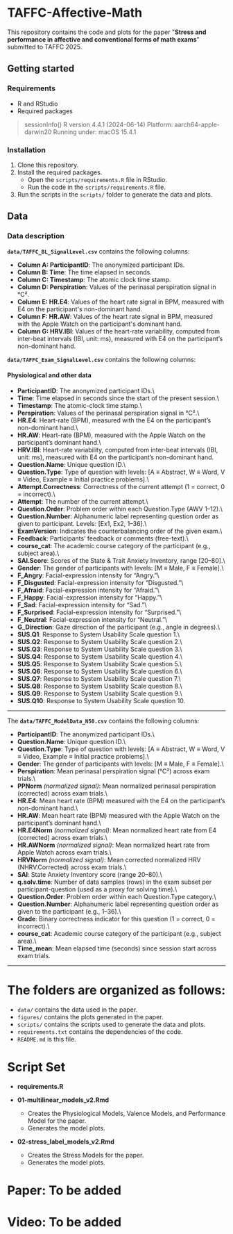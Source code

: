 # TAFFC-Affective-Math

This repository contains the code and plots for the paper "**Stress and performance in affective and conventional forms of math exams**" submitted to TAFFC 2025.

## Getting started

### Requirements

-   R and RStudio
-   Required packages

> sessionInfo() R version 4.4.1 (2024-06-14) Platform: aarch64-apple-darwin20 Running under: macOS 15.4.1

### Installation

1.  Clone this repository.
2.  Install the required packages.
    -   Open the `scripts/requirements.R` file in RStudio.
    -   Run the code in the `scripts/requirements.R` file.
3.  Run the scripts in the `scripts/` folder to generate the data and plots.

## Data

### Data description

**`data/TAFFC_BL_SignalLevel.csv`** contains the following columns:

-   **Column A: ParticipantID**: The anonymized participant IDs.
-   **Column B: Time**: The time elapsed in seconds.
-   **Column C: Timestamp**: The atomic clock time stamp.
-   **Column D: Perspiration**: Values of the perinasal perspiration signal in °C².
-   **Column E: HR.E4**: Values of the heart rate signal in BPM, measured with E4 on the participant's non-dominant hand.
-   **Column F: HR.AW**: Values of the heart rate signal in BPM, measured with the Apple Watch on the participant's dominant hand.
-   **Column G: HRV.IBI**: Values of the heart-rate variability, computed from inter-beat intervals (IBI, unit: ms), measured with E4 on the participant’s non-dominant hand.

**`data/TAFFC_Exam_SignalLevel.csv`** contains the following columns:

#### **Physiological and other data**

-   **ParticipantID**: The anonymized participant IDs.\
-   **Time**: Time elapsed in seconds since the start of the present session.\
-   **Timestamp**: The atomic-clock time stamp.\
-   **Perspiration**: Values of the perinasal perspiration signal in °C².\
-   **HR.E4**: Heart-rate (BPM), measured with the E4 on the participant’s non-dominant hand.\
-   **HR.AW**: Heart-rate (BPM), measured with the Apple Watch on the participant’s dominant hand.\
-   **HRV.IBI**: Heart-rate variability, computed from inter-beat intervals (IBI, unit: ms), measured with E4 on the participant’s non-dominant hand.
-   **Question.Name**: Unique question ID.\
-   **Question.Type**: Type of question with levels: [A ≡ Abstract, W ≡ Word, V ≡ Video, Example ≡ Initial practice problems].\
-   **Attempt.Correctness**: Correctness of the current attempt (1 = correct, 0 = incorrect).\
-   **Attempt**: The number of the current attempt.\
-   **Question.Order**: Problem order within each Question.Type (AWV 1–12).\
-   **Question.Number**: Alphanumeric label representing question order as given to participant. Levels: [Ex1, Ex2, 1–36].\
-   **ExamVersion**: Indicates the counterbalancing order of the given exam.\
-   **Feedback**: Participants’ feedback or comments (free-text).\
-   **course_cat**: The academic course category of the participant (e.g., subject area).\
-   **SAI.Score**: Scores of the State & Trait Anxiety Inventory, range [20–80].\
-   **Gender**: The gender of participants with levels: [M ≡ Male, F ≡ Female].\
-   **F_Angry**: Facial-expression intensity for “Angry.”\
-   **F_Disgusted**: Facial-expression intensity for “Disgusted.”\
-   **F_Afraid**: Facial-expression intensity for “Afraid.”\
-   **F_Happy**: Facial-expression intensity for “Happy.”\
-   **F_Sad**: Facial-expression intensity for “Sad.”\
-   **F_Surprised**: Facial-expression intensity for “Surprised.”\
-   **F_Neutral**: Facial-expression intensity for “Neutral.”\
-   **G_Direction**: Gaze direction of the participant (e.g., angle in degrees).\
-   **SUS.Q1**: Response to System Usability Scale question 1.\
-   **SUS.Q2**: Response to System Usability Scale question 2.\
-   **SUS.Q3**: Response to System Usability Scale question 3.\
-   **SUS.Q4**: Response to System Usability Scale question 4.\
-   **SUS.Q5**: Response to System Usability Scale question 5.\
-   **SUS.Q6**: Response to System Usability Scale question 6.\
-   **SUS.Q7**: Response to System Usability Scale question 7.\
-   **SUS.Q8**: Response to System Usability Scale question 8.\
-   **SUS.Q9**: Response to System Usability Scale question 9.\
-   **SUS.Q10**: Response to System Usability Scale question 10.

------------------------------------------------------------------------

The **`data/TAFFC_ModelData_N50.csv`** contains the following columns:

-   **ParticipantID**: The anonymized participant IDs.\
-   **Question.Name**: Unique question ID.\
-   **Question.Type**: Type of question with levels: [A ≡ Abstract, W ≡ Word, V ≡ Video, Example ≡ Initial practice problems].\
-   **Gender**: The gender of participants with levels: [M ≡ Male, F ≡ Female].\
-   **Perspiration**: Mean perinasal perspiration signal (°C²) across exam trials.\
-   **PPNorm** *(normalized signal)*: Mean normalized perinasal perspiration (corrected) across exam trials.\
-   **HR.E4**: Mean heart rate (BPM) measured with the E4 on the participant’s non-dominant hand.\
-   **HR.AW**: Mean heart rate (BPM) measured with the Apple Watch on the participant’s dominant hand.\
-   **HR.E4Norm** *(normalized signal)*: Mean normalized heart rate from E4 (corrected) across exam trials.\
-   **HR.AWNorm** *(normalized signal)*: Mean normalized heart rate from Apple Watch across exam trials.\
-   **HRVNorm** *(normalized signal)*: Mean corrected normalized HRV (NHRV.Corrected) across exam trials.\
-   **SAI**: State Anxiety Inventory score (range 20–80).\
-   **q.solv.time**: Number of data samples (rows) in the exam subset per participant-question (used as a proxy for solving time).\
-   **Question.Order**: Problem order within each Question.Type category.\
-   **Question.Number**: Alphanumeric label representing question order as given to the participant (e.g., 1–36).\
-   **Grade**: Binary correctness indicator for this question (1 = correct, 0 = incorrect).\
-   **course_cat**: Academic course category of the participant (e.g., subject area).\
-   **Time_mean**: Mean elapsed time (seconds) since session start across exam trials.

------------------------------------------------------------------------

# The folders are organized as follows:

-   `data/` contains the data used in the paper.
-   `figures/` contains the plots generated in the paper.
-   `scripts/` contains the scripts used to generate the data and plots.
-   `requirements.txt` contains the dependencies of the code.
-   `README.md` is this file.

# Script Set

-   **requirements.R**

-   **01-multilinear_models_v2.Rmd**

    -   Creates the Physiological Models, Valence Models, and Performance Model for the paper.
    -   Generates the model plots.

-   **02-stress_label_models_v2.Rmd**

    -   Creates the Stress Models for the paper.
    -   Generates the model plots.


# Paper: To be added

# Video: To be added
